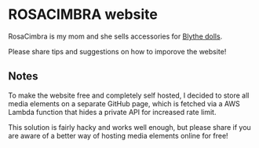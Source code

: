 # ROSACIMBRA website

RosaCimbra is my mom and she sells accessories for <a href="https://www.thisisblythe.com/">Blythe dolls</a>.

Please share tips and suggestions on how to imporove the website!

## Notes

To make the website free and completely self hosted, I decided to store all media elements on a separate GitHub page, which is fetched via a AWS Lambda function that hides a private API for increased rate limit.

This solution is fairly hacky and works well enough, but please share if you are aware of a better way of hosting media elements online for free!
